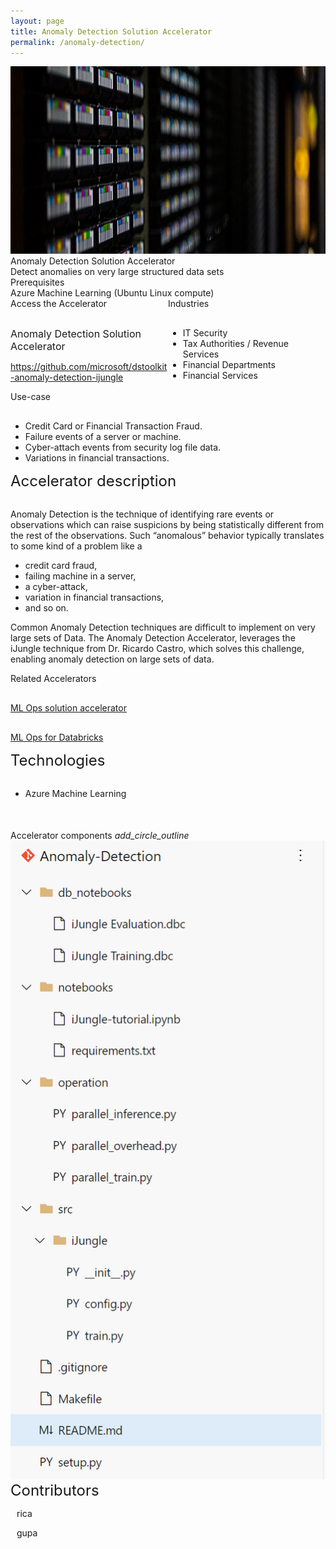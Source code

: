 ```yaml
---
layout: page
title: Anomaly Detection Solution Accelerator
permalink: /anomaly-detection/
---
```


<div class="anomaly-detection">
    <div class="title-photo">
          <img src="/images/anomaly-detection/MDC19_tapeTight_002.jpg" alt="logo" height="300" style="width:100%;">
    </div>
    <div class="title">Anomaly Detection Solution Accelerator</div>
    <div class="paragraph">Detect anomalies on very large structured data sets</div>
    <div class="category">Prerequisites</div>
    <div class="prerequisites">
        <div class="prerequisites-card">Azure Machine Learning (Ubuntu Linux compute)</div>
    </div>
    <div style="width:100%; display: flex;">
        <div style="width:50%;">
            <div class="category">Access the Accelerator</div>            
            <div class="toolkit-checkbox" style="width:100%; margin-top: 30px;">
                <label class="label" style="font-size:16px;">Anomaly Detection Solution Accelerator</label>
                <p>
                    <a href="https://github.com/microsoft/dstoolkit-anomaly-detection-ijungle" target="_blank">https://github.com/microsoft/dstoolkit-anomaly-detection-ijungle</a>
                </p>   
            </div>
        </div>
        <div style="width:50%;">
            <div class="category">Industries</div>
            <ul  style="margin-top: 30px;">
                <li>IT Security</li>
                <li>Tax Authorities / Revenue Services</li>
                <li>Financial Departments</li>
                <li>Financial Services</li>
            </ul>  
        </div>
    </div>
    <div class="category">Use-case</div>
    <ul style="margin-top: 30px;">
        <li>Credit Card or Financial Transaction Fraud.</li>
        <li>Failure events of a server or machine.</li>
        <li>Cyber-attach events from security log file data.</li>
        <li>Variations in financial transactions.</li>
    </ul>
    <div class="category" style="font-size:24px;">Accelerator description</div>
    <p style="margin-top: 30px; text-decoration: none;">
        Anomaly Detection is the technique of identifying rare events or observations which can raise suspicions by being statistically different from the rest of the observations. Such “anomalous” behavior typically translates to some kind of a problem like a
        <ul>
            <li>credit card fraud,</li>
            <li>failing machine in a server,</li>
            <li>a cyber-attack,</li>
            <li>variation in financial transactions,</li>
            <li>and so on. </li>
        </ul>
        Common Anomaly Detection techniques are difficult to implement on very large sets of Data. The Anomaly Detection Accelerator, leverages the iJungle technique from Dr. Ricardo Castro, which solves this challenge, enabling anomaly detection on large sets of data. 
    </p>
    <div style="width:100%; display: flex;">
        <div style="width:50%;">
            <div class="category">Related Accelerators</div>
            <div class="toolkit-checkbox" style="width:100%; margin-top: 30px;">
                <p>
                    <a href="/ml-ops/" target="_blank">ML Ops solution accelerator</a>
                </p>
            </div>
            <div class="toolkit-checkbox" style="width:100%; margin-top: 30px;">
                <p>
                    <a href="/ml-ops-for-databricks/" target="_blank">ML Ops for Databricks</a>
                </p>
            </div>
        </div>
    </div>
    <div class="category" style="font-size:24px;">Technologies</div>
    <ul style="margin-top: 30px;">
        <li>Azure Machine Learning</li>
    </ul>
    <div style="margin-top:50px;">
        <div class="accelerator-acordeon">
            Accelerator components
            <i class="material-icons" style="margin-bottom:0px; cursor: pointer;">add_circle_outline</i>
        </div>
        <img src="/images/anomaly-detection/Accelerator-components.png" alt="Accelerator components image">
    </div>
    <div class="category" style="font-size:24px;">Contributors</div>
    <div class="accelerator-contributors">
        <div class="accelerator-contributor">
            <div class="accelerator-contributor-image"> 
            </div>
            <div style="margin-left:10px;">
                <p class="accelerator-contributor-text">rica</p>
            </div>
        </div>
        <div class="accelerator-contributor">
            <div class="accelerator-contributor-image"> 
            </div>
            <div style="margin-left:10px;">
                <p class="accelerator-contributor-text">gupa</p>
            </div>
        </div>
    </div>
</div>
